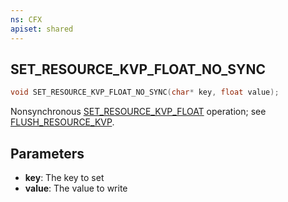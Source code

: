 ```yaml
---
ns: CFX
apiset: shared
---
```

## SET_RESOURCE_KVP_FLOAT_NO_SYNC

```c
void SET_RESOURCE_KVP_FLOAT_NO_SYNC(char* key, float value);
```

Nonsynchronous [SET_RESOURCE_KVP_FLOAT](#_0x9ADD2938) operation; see [FLUSH_RESOURCE_KVP](#_0x5240DA5A).

## Parameters
* **key**: The key to set
* **value**: The value to write
